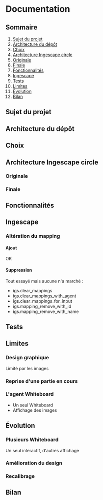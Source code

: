 # Documentation

## Sommaire
1. [Sujet du projet](#sujet-du-projet)
2. [Architecture du dépôt](#architecture-du-dépôt)
3. [Choix](#choix)
4. [Architecture Ingescape circle](#architecture-ingescape-circle)
5. [Originale](#originale)
6. [Finale](#finale)
7. [Fonctionnalités](#fonctionnalités)
8. [Ingescape](#ingescape)
9. [Tests](#tests)
10. [Limites](#limites)
11. [Évolution](#évolution)
12. [Bilan](#bilan)

## Sujet du projet

## Architecture du dépôt

## Choix

## Architecture Ingescape circle

### Originale

### Finale

## Fonctionnalités

## Ingescape
### Altération du mapping
#### Ajout
OK
#### Suppression
Tout essayé mais aucune n'a marché :
- igs.clear_mappings
- igs.clear_mappings_with_agent
- igs.clear_mappings_for_input 
- igs.mapping_remove_with_id
- igs.mapping_remove_with_name

## Tests

## Limites
### Design graphique
Limité par les images
### Reprise d'une partie en cours
### L'agent Whiteboard
- Un seul Whiteboard
- Affichage des images

## Évolution
### Plusieurs Whiteboard
Un seul interactif, d'autres affichage
### Amélioration du design
### Recalibrage

## Bilan